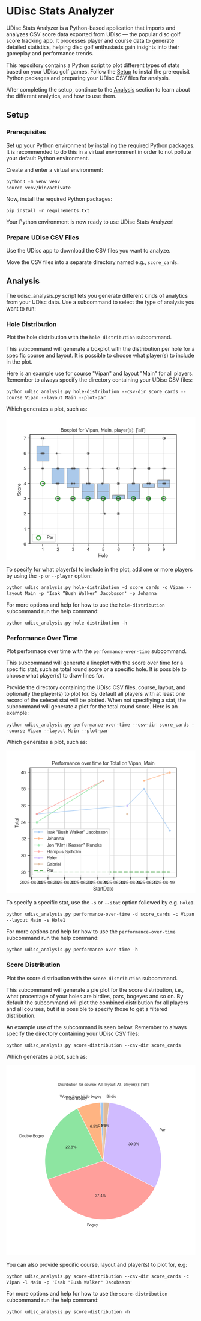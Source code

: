 # UDisc Stats Analyzer

UDisc Stats Analyzer is a Python-based application that imports and analyzes CSV
score data exported from UDisc — the popular disc golf score tracking app. It
processes player and course data to generate detailed statistics, helping disc
golf enthusiasts gain insights into their gameplay and performance trends.

This repository contains a Python script to plot different types of stats based
on your UDisc golf games. Follow the [Setup](#setup) to instal the prerequisit
Python packages and preparing your UDisc CSV files for analysis.

After completing the setup, continue to the [Analysis](#analysis) section to
learn about the different analytics, and how to use them.

## Setup

### Prerequisites

Set up your Python environment by installing the required Python packages. It is
recommended to do this in a virtual environment in order to not pollute your
default Python environment.

Create and enter a virtual environment:

```
python3 -m venv venv
source venv/bin/activate
```

Now, install the required Python packages:

```
pip install -r requirements.txt
```

Your Python environment is now ready to use UDisc Stats Analyzer!

### Prepare UDisc CSV Files

Use the UDisc app to download the CSV files you want to analyze.

Move the CSV files into a separate directory named e.g., `score_cards`.

## Analysis

The udisc_analysis.py script lets you generate different kinds of analytics from
your UDisc data. Use a subcommand to select the type of analysis you want to
run:

### Hole Distribution

Plot the hole distribution with the `hole-distribution` subcommand.

This subcommand will generate a boxplot with the distribution per hole for a
specific course and layout. It is possible to choose what player(s) to include
in the plot.

Here is an example use for course "Vipan" and layout "Main" for all players.
Remember to always specify the directory containing your UDisc CSV files:

```
python udisc_analysis.py hole-distribution --csv-dir score_cards --course Vipan --layout Main --plot-par
```

Which generates a plot, such as:

![hole-distribution-demo](docs/hole-distribution-demo.png)

To specify for what player(s) to include in the plot, add one or more players by
using the `-p` or `--player` option:

```
python udisc_analysis.py hole-distribution -d score_cards -c Vipan --layout Main -p 'Isak ”Bush Walker” Jacobsson' -p Johanna
```

For more options and help for how to use the `hole-distribution` subcommand run
the help command:

```
python udisc_analysis.py hole-distribution -h
```

### Performance Over Time

Plot performace over time with the `performance-over-time` subcommand.

This subcommand will generate a lineplot with the score over time for a specific
stat, such as total round score or a specific hole. It is possible to choose
what player(s) to draw lines for.

Provide the directory containing the UDisc CSV files, course, layout, and
optionally the player(s) to plot for. By default all players with at least one
record of the selecet stat will be plotted. When not specifiying a stat, the
subcommand will generate a plot for the total round score. Here is an example:

```
python udisc_analysis.py performance-over-time --csv-dir score_cards --course Vipan --layout Main --plot-par
```

Which generates a plot, such as:

![performance-over-time-demo](docs/performance_over_time.png)

To specify a specific stat, use the `-s` or `--stat` option followed by e.g.
`Hole1`.

```
python udisc_analysis.py performance-over-time -d score_cards -c Vipan --layout Main -s Hole1
```

For more options and help for how to use the `performance-over-time` subcommand
run the help command:

```
python udisc_analysis.py performance-over-time -h
```

### Score Distribution

Plot the score distribution with the `score-distribution` subcommand.

This subcommand will generate a pie plot for the score distribution, i.e., what
procentage of your holes are birdies, pars, bogeyes and so on. By default the
subcommand will plot the combined distribution for all players and all courses,
but it is possible to specify those to get a filtered distribution.

An example use of the subcommand is seen below. Remember to always specify the
directory containing your UDisc CSV files:

```
python udisc_analysis.py score-distribution --csv-dir score_cards
```

Which generates a plot, such as:

![distribution-demo](docs/distribution-demo.png)

You can also provide specific course, layout and player(s) to plot for, e.g:

```
python udisc_analysis.py score-distribution --csv-dir score_cards -c Vipan -l Main -p 'Isak "Bush Walker" Jacobsson'
```

For more options and help for how to use the `score-distribution` subcommand run
the help command:

```
python udisc_analysis.py score-distribution -h
```
